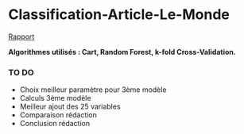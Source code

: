 # Classification-Article-Le-Monde

[Rapport](https://okacola.github.io/Classification-Article-Le-Monde/Classification.html)

**Algorithmes utilisés : Cart, Random Forest, k-fold Cross-Validation.**



### TO DO
* Choix meilleur paramètre pour 3ème modèle
* Calculs 3ème modèle
* Meilleur ajout des 25 variables
* Comparaison rédaction
* Conclusion rédaction

